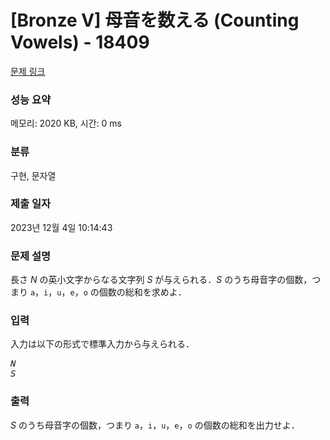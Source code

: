 # [Bronze V] 母音を数える (Counting Vowels) - 18409 

[문제 링크](https://www.acmicpc.net/problem/18409) 

### 성능 요약

메모리: 2020 KB, 시간: 0 ms

### 분류

구현, 문자열

### 제출 일자

2023년 12월 4일 10:14:43

### 문제 설명

<p>長さ <var>N</var> の英小文字からなる文字列 <var>S</var> が与えられる．<var>S</var> のうち母音字の個数，つまり <code>a</code>，<code>i</code>，<code>u</code>，<code>e</code>，<code>o</code> の個数の総和を求めよ．</p>

### 입력 

 <p>入力は以下の形式で標準入力から与えられる．</p>

<pre><var>N</var>
<var>S</var></pre>

### 출력 

 <p><var>S</var> のうち母音字の個数，つまり <code>a</code>，<code>i</code>，<code>u</code>，<code>e</code>，<code>o</code> の個数の総和を出力せよ．</p>

